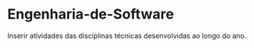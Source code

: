 # Engenharia-de-Software
Inserir atividades das disciplinas técnicas desenvolvidas ao longo do ano.
